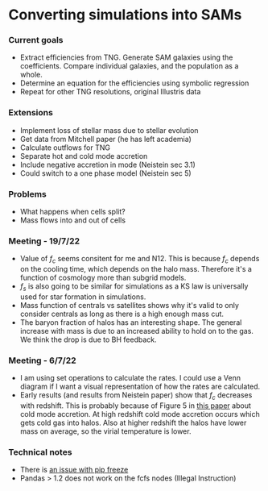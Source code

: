 # Converting simulations into SAMs

### Current goals

- Extract efficiencies from TNG. Generate SAM galaxies using the coefficients. Compare individual galaxies, and the population as a whole.
- Determine an equation for the efficiencies using symbolic regression
- Repeat for other TNG resolutions, original Illustris data

### Extensions

- Implement loss of stellar mass due to stellar evolution
- Get data from Mitchell paper (he has left academia)
- Calculate outflows for TNG
- Separate hot and cold mode accretion
- Include negative accretion in mode (Neistein sec 3.1)
- Could switch to a one phase model (Neistein sec 5)

### Problems
- What happens when cells split?
- Mass flows into and out of cells

### Meeting - 19/7/22

- Value of $f_c$ seems consitent for me and N12. This is because $f_c$ depends on the cooling time, which depends on the halo mass. Therefore it's a function of cosmology more than subgrid models.
- $f_s$ is also going to be similar for simulations as a KS law is universally used for star formation in simulations.
- Mass function of centrals vs satellites shows why it's valid to only consider centrals as long as there is a high enough mass cut.
- The baryon fraction of halos has an interesting shape. The general increase with mass is due to an increased ability to hold on to the gas. We think the drop is due to BH feedback.

### Meeting - 6/7/22

- I am using set operations to calculate the rates. I could use a Venn diagram if I want a visual representation of how the rates are calculated.
- Early results (and results from Neistein paper) show that $f_c$ decreases with redshift. This is probably because of Figure 5 in [this paper](https://arxiv.org/abs/0808.0553) about cold mode accretion. At high redshift cold mode accretion occurs which gets cold gas into halos. Also at higher redshift the halos have lower mass on average, so the virial temperature is lower.

### Technical notes
- There is [an issue with pip freeze](https://github.com/conda/conda/issues/11580)
- Pandas > 1.2 does not work on the fcfs nodes (Illegal Instruction)


